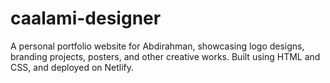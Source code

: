 # caalami-designer
A personal portfolio website for Abdirahman, showcasing logo designs, branding projects, posters, and other creative works. Built using HTML and CSS, and deployed on Netlify.

